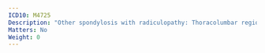 ```yaml
---
ICD10: M4725
Description: "Other spondylosis with radiculopathy: Thoracolumbar region"
Matters: No
Weight: 0
---
```


